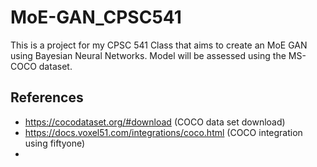 # MoE-GAN_CPSC541
This is a project for my CPSC 541 Class that aims to create an MoE GAN using Bayesian Neural Networks. Model will be assessed using the MS-COCO dataset.

## References
- https://cocodataset.org/#download (COCO data set download)
- https://docs.voxel51.com/integrations/coco.html (COCO integration using fiftyone)
- 
